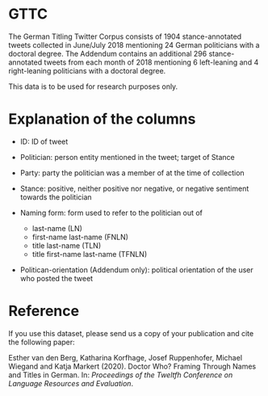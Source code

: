 # GTTC

The German Titling Twitter Corpus consists of 1904 stance-annotated tweets collected in June/July 2018 mentioning 24 German politicians with a doctoral degree.
The Addendum contains an additional 296 stance-annotated tweets from each month of 2018 mentioning 6 left-leaning and 4 right-leaning politicians with a doctoral degree.

This data is to be used for research purposes only.

# Explanation of the columns

- ID: ID of tweet

- Politician: person entity mentioned in the tweet; target of Stance

- Party: party the politician was a member of at the time of collection

- Stance: positive, neither positive nor negative, or negative sentiment towards the politician

- Naming form: form used to refer to the politician out of
  * last-name (LN)
  * first-name last-name (FNLN)
  * title last-name (TLN)
  * title first-name last-name (TFNLN)

- Politican-orientation (Addendum only): political orientation of the user who posted the tweet

# Reference

If you use this dataset, please send us a copy of your publication  and cite the following paper:

Esther van den Berg, Katharina Korfhage, Josef Ruppenhofer, Michael Wiegand and Katja Markert (2020). Doctor Who? Framing Through Names and Titles in German. In: *Proceedings of the Tweltfh Conference on Language Resources and Evaluation*.
